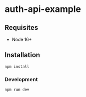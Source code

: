 # auth-api-example

## Requisites

- Node 16+

## Installation

```bash
npm install
```

### Development

```bash
npm run dev
```

